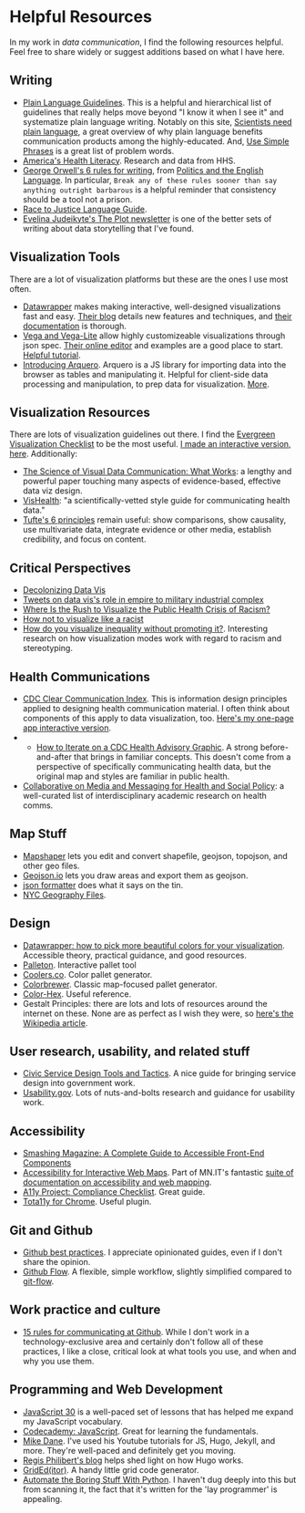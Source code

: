 # Helpful Resources
In my work in *data communication*, I find the following resources helpful. Feel free to share widely or suggest additions based on what I have here. 

## Writing
- [Plain Language Guidelines](https://www.plainlanguage.gov/guidelines/). This is a helpful and hierarchical list of guidelines that really helps move beyond "I know it when I see it" and systematize plain language writing. Notably on this site, [Scientists need plain language](https://www.plainlanguage.gov/resources/articles/scientists-need-plain-language/), a great overview of why plain language benefits communication products among the highly-educated. And, [Use Simple Phrases](https://www.plainlanguage.gov/guidelines/words/use-simple-words-phrases/) is a great list of problem words.
- [America's Health Literacy](https://www.ahrq.gov/sites/default/files/wysiwyg/health-literacy/dhhs-2008-issue-brief.pdf). Research and data from HHS.
- [George Orwell's 6 rules for writing](https://www.mhpbooks.com/6-writing-rules-from-george-orwell/), from [Politics and the English Language](https://www.orwellfoundation.com/the-orwell-foundation/orwell/essays-and-other-works/politics-and-the-english-language/). In particular, ```Break any of these rules sooner than say anything outright barbarous``` is a helpful reminder that consistency should be a tool not a prison. 
- [Race to Justice Language Guide](https://www1.nyc.gov/assets/doh/downloads/pdf/dpho/race-to-justice-action-kit-language-use-guide.pdf).
- [Evelina Judeikyte's The Plot newsletter](https://plotting.substack.com/) is one of the better sets of writing about data storytelling that I've found.

## Visualization Tools
There are a lot of visualization platforms but these are the ones I use most often. 
- [Datawrapper](www.datawrapper.de) makes making interactive, well-designed visualizations fast and easy. [Their blog](https://blog.datawrapper.de/) details new features and techniques, and [their documentation](https://academy.datawrapper.de/) is thorough.
- [Vega and Vega-Lite](https://vega.github.io/) allow highly customizeable visualizations through json spec. [Their online editor](https://vega.github.io/editor/) and examples are a good place to start. [Helpful tutorial](http://vda-lab.github.io/2019/12/vegalite).
- [Introducing Arquero](https://observablehq.com/@uwdata/introducing-arquero). Arquero is a JS library for importing data into the browser as tables and manipulating it. Helpful for client-side data processing and manipulation, to prep data for visualization. [More](https://github.com/uwdata/arquero).

## Visualization Resources
There are lots of visualization guidelines out there. I find the [Evergreen Visualization Checklist](https://stephanieevergreen.com/wp-content/uploads/2020/12/EvergreenDataVizChecklist.pdf) to be the most useful. [I made an interactive version, here](https://mmontesanonyc.github.io/interactive-evergreen-checklist/).
Additionally:
- [The Science of Visual Data Communication: What Works](https://journals.sagepub.com/stoken/default+domain/10.1177%2F15291006211051956-FREE/full#.YbpbbYlu2Xw.twitter): a lengthy and powerful paper touching many aspects of evidence-based, effective data viz design.
- [VisHealth](http://www.vizhealth.org/): "a scientifically-vetted style guide for communicating health data."
- [Tufte's 6 principles](https://sites.google.com/site/tufteondesign/home/six-fundamental-principles-of-design) remain useful: show comparisons, show causality, use multivariate data, integrate evidence or other media, establish credibility, and focus on content.

## Critical Perspectives
- [Decolonizing Data Vis](https://stephanieevergreen.com/decolonizing-data-viz/)
- [Tweets on data vis's role in empire to military industrial complex](https://twitter.com/infowetrust/status/1436106191206182926)
- [Where Is the Rush to Visualize the Public Health Crisis of Racism?
](https://medium.com/nightingale/data-visualization-racism-a4521a1864d1)
- [How not to visualize like a racist](https://idatassist.com/how-not-to-visualize-like-a-racist/)
- [How do you visualize inequality without promoting it?](https://3iap.com/dispersion-disparity-equity-centered-data-visualization-research-project-Wi-58RCVQNSz6ypjoIoqOQ/). Interesting research on how visualization modes work with regard to racism and stereotyping.

## Health Communications
- [CDC Clear Communication Index](https://www.cdc.gov/ccindex/index.html). This is information design principles applied to designing health communication material. I often think about components of this apply to data visualization, too. [Here's my one-page app interactive version](https://mmontesanonyc.github.io/interactive-CDC-CCI/).
- - [How to Iterate on a CDC Health Advisory Graphic](https://nightingaledvs.com/how-to-iterate-on-a-cdc-health-advisory-graphic/). A strong before-and-after that brings in familiar concepts. This doesn't come from a perspective of specifically communicating health data, but the original map and styles are familiar in public health. 
- [Collaborative on Media and Messaging for Health and Social Policy](https://commhsp.org/resource-library/): a well-curated list of interdisciplinary academic research on health comms.

## Map Stuff
- [Mapshaper](https://mapshaper.org/) lets you edit and convert shapefile, geojson, topojson, and other geo files.
- [Geojson.io](http://geojson.io/) lets you draw areas and export them as geojson.
- [json formatter](https://jsonformatter.org/) does what it says on the tin.
- [NYC Geography Files](https://github.com/nycehs/NYC_geography).

## Design
- [Datawrapper: how to pick more beautiful colors for your visualization](https://blog.datawrapper.de/beautifulcolors/). Accessible theory, practical guidance, and good resources.
- [Palleton](https://paletton.com/#uid=1000u0kllllaFw0g0qFqFg0w0aF). Interactive pallet tool
- [Coolers.co](https://coolors.co/). Color pallet generator.
- [Colorbrewer](https://colorbrewer2.org/#type=sequential&scheme=BuGn&n=3). Classic map-focused pallet generator.
- [Color-Hex](www.color-hex.com). Useful reference.
- Gestalt Principles: there are lots and lots of resources around the internet on these. None are as perfect as I wish they were, so [here's the Wikipedia article](https://en.wikipedia.org/wiki/Gestalt_psychology).

## User research, usability, and related stuff
- [Civic Service Design Tools and Tactics](https://civicservicedesign.com/). A nice guide for bringing service design into government work.
- [Usability.gov](www.usability.gov). Lots of nuts-and-bolts research and guidance for usability work.

## Accessibility
- [Smashing Magazine: A Complete Guide to Accessible Front-End Components](https://www.smashingmagazine.com/2021/03/complete-guide-accessible-front-end-components/)
- [Accessibility for Interactive Web Maps](https://mn.gov/mnit/assets/web-map-accessibility-guide_tcm38-403564.pdf). Part of MN.IT's fantastic [suite of documentation on accessibility and web mapping](https://mn.gov/mnit/about-mnit/accessibility/maps/web.jsp). 
- [A11y Project: Compliance Checklist](https://www.a11yproject.com/checklist/). Great guide.
- [Tota11y for Chrome](https://chrome.google.com/webstore/detail/tota11y-for-chrome/nkghaekndgmonifcpfgjmpfjlhnmflhp?hl=en). Useful plugin. 

## Git and Github
- [Github best practices](https://github.com/tmcw/github-best-practices). I appreciate opinionated guides, even if I don't share the opinion.
- [Github Flow](https://githubflow.github.io/). A flexible, simple workflow, slightly simplified compared to [git-flow](https://nvie.com/posts/a-successful-git-branching-model/).

## Work practice and culture
- [15 rules for communicating at Github](https://ben.balter.com/2014/11/06/rules-of-communicating-at-github/). While I don't work in a technology-exclusive area and certainly don't follow all of these practices, I like a close, critical look at what tools you use, and when and why you use them.

## Programming and Web Development
- [JavaScript 30](https://javascript30.com/) is a well-paced set of lessons that has helped me expand my JavaScript vocabulary.
- [Codecademy: JavaScript](https://www.codecademy.com/learn/introduction-to-javascript). Great for learning the fundamentals.
- [Mike Dane](https://www.youtube.com/channel/UCvmINlrza7JHB1zkIOuXEbw). I've used his Youtube tutorials for JS, Hugo, Jekyll, and more. They're well-paced and definitely get you moving.
- [Regis Philibert's blog](https://www.regisphilibert.com/blog/) helps shed light on how Hugo works. 
- [GridEd(itor)](https://nickstrayer.me/grided). A handy little grid code generator.
- [Automate the Boring Stuff With Python](https://automatetheboringstuff.com/#toc). I haven't dug deeply into this but from scanning it, the fact that it's written for the 'lay programmer' is appealing. 
